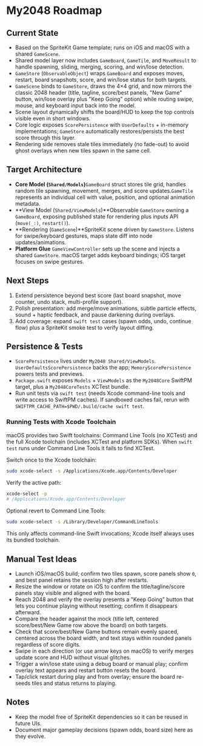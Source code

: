 # My2048 Roadmap

## Current State

- Based on the SpriteKit Game template; runs on iOS and macOS with a shared `GameScene`.
- Shared model layer now includes `GameBoard`, `GameTile`, and `MoveResult` to handle spawning, sliding, merging, scoring, and win/lose detection.
- `GameStore` (`ObservableObject`) wraps `GameBoard` and exposes moves, restart, board snapshots, score, and win/lose status for both targets.
- `GameScene` binds to `GameStore`, draws the 4×4 grid, and now mirrors the classic 2048 header (title, tagline, score/best panels, "New Game" button, win/lose overlay plus "Keep Going" option) while routing swipe, mouse, and keyboard input back into the model.
- Scene layout dynamically shifts the board/HUD to keep the top controls visible even in short windows.
- Core logic exposes `ScorePersistence` with `UserDefaults` + in-memory implementations; `GameStore` automatically restores/persists the best score through this layer.
- Rendering side removes stale tiles immediately (no fade-out) to avoid ghost overlays when new tiles spawn in the same cell.

## Target Architecture

- **Core Model (`Shared/Models`)**`GameBoard` struct stores tile grid, handles random tile spawning, movement, merges, and score updates.`GameTile` represents an individual cell with value, position, and optional animation metadata.
- **View Model (`Shared/ViewModels`)**Observable `GameStore` owning a `GameBoard`, exposing published state for rendering plus inputs API (`move(_:)`, `restart()`).
- **Rendering (`GameScene`)**SpriteKit scene driven by `GameStore`. Listens for swipe/keyboard gestures, maps state diff into node updates/animations.
- **Platform Glue**
  `GameViewController` sets up the scene and injects a shared `GameStore`. macOS target adds keyboard bindings; iOS target focuses on swipe gestures.

## Next Steps

1. Extend persistence beyond best score (last board snapshot, move counter, undo stack, multi-profile support).
2. Polish presentation: add merge/move animations, subtle particle effects, sound + haptic feedback, and pause darkening during overlays.
3. Add coverage: expand `swift test` cases (spawn odds, undo, continue flow) plus a SpriteKit smoke test to verify layout diffing.

## Persistence & Tests

- `ScorePersistence` lives under `My2048 Shared/ViewModels`. `UserDefaultsScorePersistence` backs the app; `MemoryScorePersistence` powers tests and previews.
- `Package.swift` exposes `Models` + `ViewModels` as the `My2048Core` SwiftPM target, plus a `My2048CoreTests` XCTest bundle.
- Run unit tests via `swift test` (needs Xcode command-line tools and write access to SwiftPM caches). If sandboxed caches fail, rerun with `SWIFTPM_CACHE_PATH=$PWD/.build/cache swift test`.

### Running Tests with Xcode Toolchain

macOS provides two Swift toolchains: Command Line Tools (no XCTest) and the full Xcode toolchain (includes XCTest and platform SDKs). When `swift test` runs under Command Line Tools it fails to find XCTest.

Switch once to the Xcode toolchain:

```bash
sudo xcode-select -s /Applications/Xcode.app/Contents/Developer
```

Verify the active path:

```bash
xcode-select -p
# /Applications/Xcode.app/Contents/Developer
```

Optional revert to Command Line Tools:

```bash
sudo xcode-select -s /Library/Developer/CommandLineTools
```

This only affects command-line Swift invocations; Xcode itself always uses its bundled toolchain.

## Manual Test Ideas

- Launch iOS/macOS build; confirm two tiles spawn, score panels show `0`, and best panel retains the session high after restarts.
- Resize the window or rotate on iOS to confirm the title/tagline/score panels stay visible and aligned with the board.
- Reach 2048 and verify the overlay presents a "Keep Going" button that lets you continue playing without resetting; confirm it disappears afterward.
- Compare the header against the mock (title left, centered score/best/New Game row above the board) on both targets.
- Check that score/best/New Game buttons remain evenly spaced, centered across the board width, and text stays within rounded panels regardless of score digits.
- Swipe in each direction (or use arrow keys on macOS) to verify merges update score and HUD without visual glitches.
- Trigger a win/lose state using a debug board or manual play; confirm overlay text appears and restart button resets the board.
- Tap/click restart during play and from overlay; ensure the board re-seeds tiles and status returns to playing.

## Notes

- Keep the model free of SpriteKit dependencies so it can be reused in future UIs.
- Document major gameplay decisions (spawn odds, board size) here as they evolve.

